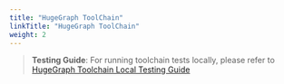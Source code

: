 ```yaml
---
title: "HugeGraph ToolChain"
linkTitle: "HugeGraph ToolChain"
weight: 2
---
```


> **Testing Guide**: For running toolchain tests locally, please refer to [HugeGraph Toolchain Local Testing Guide](/docs/guides/toolchain-local-test)
